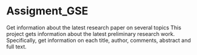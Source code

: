 # Assigment_GSE
Get information about the latest research paper on several topics
This project gets information about the latest preliminary research work. 
Specifically, get information on each title, author, comments, abstract and full text.
